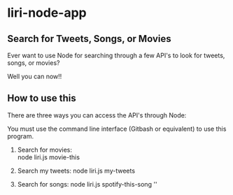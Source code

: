 # liri-node-app

## Search for Tweets, Songs, or Movies

Ever want to use Node for searching through a few API's to look for 
tweets, songs, or movies? 

Well you can now!! 

## How to use this 

There are three ways you can access the API's through Node: 

You must use the command line interface (Gitbash or equivalent) to use this program. 

1. Search for movies:  
    node liri.js movie-this <movie title here>

2. Search my tweets:
    node liri.js my-tweets

3. Search for songs:
    node liri.js spotify-this-song '<song name here>'